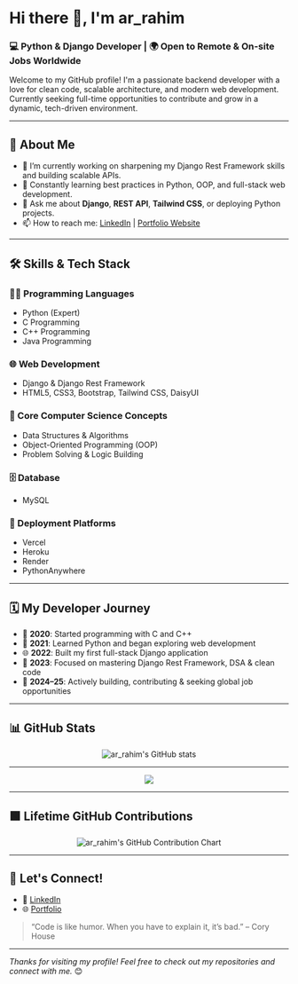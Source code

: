# Hi there 👋, I'm ar_rahim

### 💻 Python & Django Developer | 🌍 Open to Remote & On-site Jobs Worldwide

Welcome to my GitHub profile! I'm a passionate backend developer with a love for clean code, scalable architecture, and modern web development. Currently seeking full-time opportunities to contribute and grow in a dynamic, tech-driven environment.

---

## 🚀 About Me

- 🔭 I’m currently working on sharpening my Django Rest Framework skills and building scalable APIs.
- 🌱 Constantly learning best practices in Python, OOP, and full-stack web development.
- 💬 Ask me about **Django**, **REST API**, **Tailwind CSS**, or deploying Python projects.
- 📫 How to reach me: [LinkedIn](https://www.linkedin.com/in/arrahim0) | [Portfolio Website](https://ar-rahim-cxtp.onrender.com/)

---

## 🛠️ Skills & Tech Stack

### 👨‍💻 Programming Languages
- Python (Expert)
- C Programming
- C++ Programming
- Java Programming

### 🌐 Web Development
- Django & Django Rest Framework
- HTML5, CSS3, Bootstrap, Tailwind CSS, DaisyUI

### 🧠 Core Computer Science Concepts
- Data Structures & Algorithms
- Object-Oriented Programming (OOP)
- Problem Solving & Logic Building

### 🗄️ Database
- MySQL

### 🚀 Deployment Platforms
- Vercel
- Heroku
- Render
- PythonAnywhere

---

## 🗓️ My Developer Journey

- 🏁 **2020**: Started programming with C and C++
- 🐍 **2021**: Learned Python and began exploring web development
- 🌐 **2022**: Built my first full-stack Django application
- 🧠 **2023**: Focused on mastering Django Rest Framework, DSA & clean code
- 🚀 **2024–25**: Actively building, contributing & seeking global job opportunities

---

## 📊 GitHub Stats

<p align="center">
  <img src="https://github-readme-stats.vercel.app/api?username=ar-rahim&show_icons=true&theme=radical" alt="ar_rahim's GitHub stats" />
</p>

---

<p align="center">
  <img src="https://github-readme-stats.vercel.app/api/top-langs/?username=ar-rahim&layout=compact&theme=radical" />
</p>

---

## 🟩 Lifetime GitHub Contributions

<p align="center">
  <img src="https://ghchart.rshah.org/ar-rahim" alt="ar_rahim's GitHub Contribution Chart" />
</p>

---

## 📣 Let's Connect!

- 💼 [LinkedIn](https://www.linkedin.com/in/arrahim0)
- 🌐 [Portfolio](https://ar-rahim-cxtp.onrender.com/)

> “Code is like humor. When you have to explain it, it’s bad.” – Cory House

---

_Thanks for visiting my profile! Feel free to check out my repositories and connect with me._ 😊
